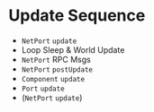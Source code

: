 # Update Sequence

- `NetPort` `update`
- Loop Sleep & World Update
- `NetPort` RPC Msgs
- `NetPort` `postUpdate`
- `Component` `update`
- `Port` `update`
- (`NetPort` `update`)
 
